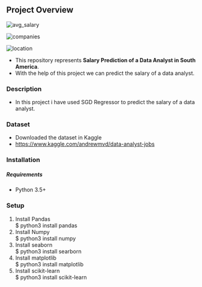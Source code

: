 ## Project Overview

![avg_salary](https://user-images.githubusercontent.com/62171453/122060005-7c393800-cded-11eb-9873-602f44be3ed6.png)

![companies](https://user-images.githubusercontent.com/62171453/122060113-95da7f80-cded-11eb-9ec3-5f98e3f01190.png)

![location](https://user-images.githubusercontent.com/62171453/122060217-abe84000-cded-11eb-981e-a0176da74291.png)

- This repository represents **Salary Prediction of a Data Analyst in South America**.
- With the help of this project we can predict the salary of a data analyst.

### Description
- In this project i have used SGD Regressor to predict the salary of a data analyst.

### Dataset
- Downloaded the dataset in Kaggle
- https://www.kaggle.com/andrewmvd/data-analyst-jobs

### Installation
##### Requirements
- Python 3.5+

### Setup
1. Install Pandas  
$ python3 install pandas
2. Install Numpy  
$ python3 install numpy 
3. Install seaborn  
$ python3 install searborn
4. Install matplotlib  
$ python3 install matplotlib 
5. Install scikit-learn  
$ python3 install scikit-learn


